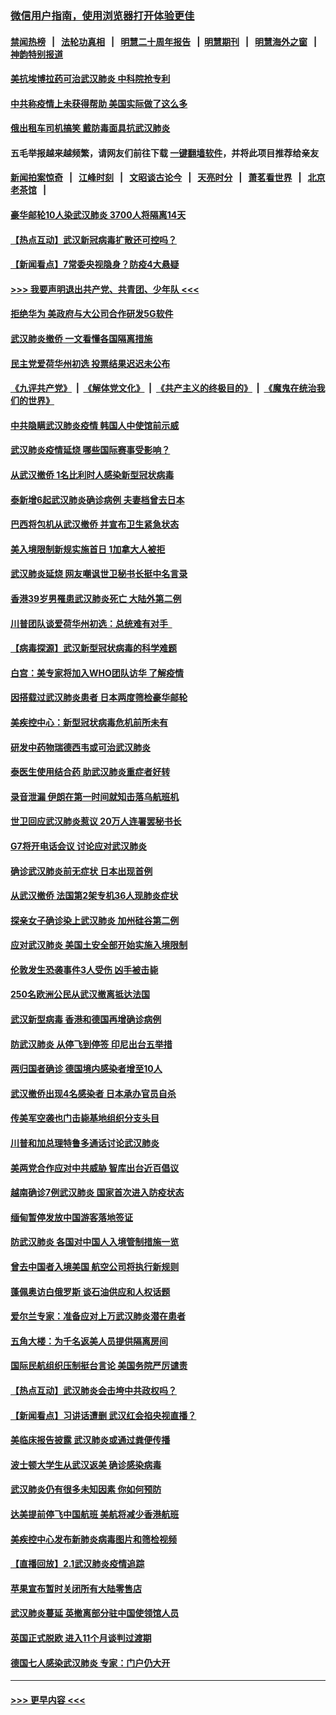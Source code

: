### [微信用户指南，使用浏览器打开体验更佳](https://github.com/gfw-breaker/banned-news1/blob/master/indexes/wechat-guide.md?t=0)
#### [禁闻热榜](热点新闻.md?t=0)  &nbsp;&nbsp;|&nbsp;&nbsp; [法轮功真相](https://github.com/gfw-breaker/truth/blob/master/README.md?t=0) &nbsp;&nbsp;|&nbsp;&nbsp; [明慧二十周年报告](https://github.com/gfw-breaker/mh-reports/blob/master/README.md?t=0) &nbsp;&nbsp;|&nbsp;&nbsp;[明慧期刊](https://github.com/gfw-breaker/mh-qikan) &nbsp;&nbsp;|&nbsp;&nbsp; [明慧海外之窗](https://github.com/gfw-breaker/mh-news/blob/master/README.md?t=0) &nbsp;&nbsp;|&nbsp;&nbsp; [神韵特别报道](https://github.com/gfw-breaker/mh-news/blob/master/shenyun.md?t=0)
#### [美抗埃博拉药可治武汉肺炎 中科院抢专利](../pages/nsc418/n11846409.md?t=02052255) 
#### [中共称疫情上未获得帮助 美国实际做了这么多](../pages/nsc418/n11846008.md?t=02052255) 
#### [俄出租车司机搞笑 戴防毒面具抗武汉肺炎](../pages/nsc418/n11845703.md?t=02052255) 
#### 五毛举报越来越频繁，请网友们前往下载 [一键翻墙软件](https://github.com/gfw-breaker/ssr-accounts)，并将此项目推荐给亲友
#### [新闻拍案惊奇](https://github.com/gfw-breaker/banned-news1/blob/master/pages/link4.md) &nbsp;&nbsp;|&nbsp;&nbsp; [江峰时刻](https://github.com/gfw-breaker/banned-news1/blob/master/pages/link4.md) &nbsp;&nbsp;|&nbsp;&nbsp; [文昭谈古论今](https://github.com/gfw-breaker/banned-news1/blob/master/pages/link4.md) &nbsp;&nbsp;|&nbsp;&nbsp; [天亮时分](https://github.com/gfw-breaker/banned-news1/blob/master/pages/link4.md) &nbsp;&nbsp;|&nbsp;&nbsp; [萧茗看世界](https://github.com/gfw-breaker/banned-news1/blob/master/pages/link4.md) &nbsp;&nbsp;|&nbsp;&nbsp; [北京老茶馆](https://github.com/gfw-breaker/banned-news1/blob/master/pages/link4.md) &nbsp;&nbsp;|&nbsp;&nbsp; 
#### [豪华邮轮10人染武汉肺炎 3700人将隔离14天](../pages/nsc418/n11845543.md?t=02052255) 
#### [【热点互动】武汉新冠病毒扩散还可控吗？](../pages/nsc418/n11844750.md?t=02052255) 
#### [【新闻看点】7常委央视隐身？防疫4大悬疑](../pages/nsc418/n11844611.md?t=02052255) 
#### [>>> 我要声明退出共产党、共青团、少年队 <<<](https://github.com/begood0513/goodnews/blob/master/quit/letter.md) 
#### [拒绝华为 美政府与大公司合作研发5G软件](../pages/nsc418/n11844625.md?t=02052255) 
#### [武汉肺炎撤侨 一文看懂各国隔离措施](../pages/nsc418/n11844216.md?t=02052255) 
#### [民主党爱荷华州初选 投票结果迟迟未公布](../pages/nsc418/n11844207.md?t=02052255) 
#### [《九评共产党》](https://github.com/begood0513/9ping.md/blob/master/README.md) &nbsp;|&nbsp; [《解体党文化》](../../../../jtdwh.md/blob/master/README.md)  &nbsp;|&nbsp; [《共产主义的终极目的》](../../../../gczydzjmd.md/blob/master/README.md) &nbsp;|&nbsp; [《魔鬼在统治我们的世界》](../../../../mgztzwmdsj.md/blob/master/README.md) 
#### [中共隐瞒武汉肺炎疫情 韩国人中使馆前示威](../pages/nsc418/n11844084.md?t=02052255) 
#### [武汉肺炎疫情延烧 哪些国际赛事受影响？](../pages/nsc418/n11843958.md?t=02052255) 
#### [从武汉撤侨 1名比利时人感染新型冠状病毒](../pages/nsc418/n11843977.md?t=02052255) 
#### [泰新增6起武汉肺炎确诊病例 夫妻档曾去日本](../pages/nsc418/n11843900.md?t=02052255) 
#### [巴西将包机从武汉撤侨 并宣布卫生紧急状态](../pages/nsc418/n11843418.md?t=02052255) 
#### [美入境限制新规实施首日 1加拿大人被拒](../pages/nsc418/n11843058.md?t=02052255) 
#### [武汉肺炎延烧 网友嘲讽世卫秘书长挺中名言录](../pages/nsc418/n11843056.md?t=02052255) 
#### [香港39岁男罹患武汉肺炎死亡 大陆外第二例](../pages/nsc418/n11843026.md?t=02052255) 
#### [川普团队谈爱荷华州初选：总统难有对手  ](../pages/nsc418/n11842867.md?t=02052255) 
#### [【病毒探源】武汉新型冠状病毒的科学难题](../pages/nsc418/n11842176.md?t=02052255) 
#### [白宫：美专家将加入WHO团队访华 了解疫情](../pages/nsc418/n11842198.md?t=02052255) 
#### [因搭载过武汉肺炎患者 日本两度筛检豪华邮轮](../pages/nsc418/n11842447.md?t=02052255) 
#### [美疾控中心：新型冠状病毒危机前所未有](../pages/nsc418/n11842406.md?t=02052255) 
#### [研发中药物瑞德西韦或可治武汉肺炎](../pages/nsc418/n11842100.md?t=02052255) 
#### [泰医生使用结合药 助武汉肺炎重症者好转](../pages/nsc418/n11842096.md?t=02052255) 
#### [录音泄漏 伊朗在第一时间就知击落乌航班机](../pages/nsc418/n11842002.md?t=02052255) 
#### [世卫回应武汉肺炎惹议 20万人连署罢秘书长](../pages/nsc418/n11841664.md?t=02052255) 
#### [G7将开电话会议 讨论应对武汉肺炎](../pages/nsc418/n11841658.md?t=02052255) 
#### [确诊武汉肺炎前无症状 日本出现首例](../pages/nsc418/n11841567.md?t=02052255) 
#### [从武汉撤侨 法国第2架专机36人现肺炎症状](../pages/nsc418/n11841382.md?t=02052255) 
#### [探亲女子确诊染上武汉肺炎 加州硅谷第二例](../pages/nsc418/n11839784.md?t=02052255) 
#### [应对武汉肺炎 美国土安全部开始实施入境限制](../pages/nsc418/n11839729.md?t=02052255) 
#### [伦敦发生恐袭事件3人受伤 凶手被击毙](../pages/nsc418/n11839442.md?t=02052255) 
#### [250名欧洲公民从武汉撤离抵达法国](../pages/nsc418/n11839438.md?t=02052255) 
#### [武汉新型病毒 香港和德国再增确诊病例](../pages/nsc418/n11839381.md?t=02052255) 
#### [防武汉肺炎 从停飞到停签 印尼出台五举措](../pages/nsc418/n11839282.md?t=02052255) 
#### [两归国者确诊 德国境内感染者增至10人](../pages/nsc418/n11839164.md?t=02052255) 
#### [武汉撤侨出现4名感染者 日本承办官员自杀](../pages/nsc418/n11839044.md?t=02052255) 
#### [传美军空袭也门击毙基地组织分支头目](../pages/nsc418/n11839210.md?t=02052255) 
#### [川普和加总理特鲁多通话讨论武汉肺炎](../pages/nsc418/n11839128.md?t=02052255) 
#### [美两党合作应对中共威胁 智库出台近百倡议](../pages/nsc418/n11838437.md?t=02052255) 
#### [越南确诊7例武汉肺炎 国家首次进入防疫状态](../pages/nsc418/n11838860.md?t=02052255) 
#### [缅甸暂停发放中国游客落地签证](../pages/nsc418/n11838730.md?t=02052255) 
#### [防武汉肺炎 各国对中国人入境管制措施一览](../pages/nsc418/n11838726.md?t=02052255) 
#### [曾去中国者入境美国 航空公司将执行新规则](../pages/nsc418/n11838375.md?t=02052255) 
#### [蓬佩奥访白俄罗斯 谈石油供应和人权话题](../pages/nsc418/n11838242.md?t=02052255) 
#### [爱尔兰专家：准备应对上万武汉肺炎潜在患者](../pages/nsc418/n11837978.md?t=02052255) 
#### [五角大楼：为千名返美人员提供隔离房间](../pages/nsc418/n11837831.md?t=02052255) 
#### [国际民航组织压制挺台言论 美国务院严厉谴责](../pages/nsc418/n11837791.md?t=02052255) 
#### [【热点互动】武汉肺炎会击垮中共政权吗？](../pages/nsc418/n11837779.md?t=02052255) 
#### [【新闻看点】习讲话遭删 武汉红会掐央视直播？](../pages/nsc418/n11837573.md?t=02052255) 
#### [美临床报告披露 武汉肺炎或通过粪便传播](../pages/nsc418/n11837626.md?t=02052255) 
#### [波士顿大学生从武汉返美 确诊感染病毒](../pages/nsc418/n11837580.md?t=02052255) 
#### [武汉肺炎仍有很多未知因素 你如何预防](../pages/nsc418/n11837666.md?t=02052255) 
#### [达美提前停飞中国航班 美航将减少香港航班](../pages/nsc418/n11837649.md?t=02052255) 
#### [美疾控中心发布新肺炎病毒图片和筛检视频](../pages/nsc418/n11837491.md?t=02052255) 
#### [【直播回放】2.1武汉肺炎疫情追踪](../pages/nsc418/n11837232.md?t=02052255) 
#### [苹果宣布暂时关闭所有大陆零售店](../pages/nsc418/n11837097.md?t=02052255) 
#### [武汉肺炎蔓延 英撤离部分驻中国使领馆人员](../pages/nsc418/n11837061.md?t=02052255) 
#### [英国正式脱欧 进入11个月谈判过渡期](../pages/nsc418/n11836911.md?t=02052255) 
#### [德国七人感染武汉肺炎 专家：门户仍大开](../pages/nsc418/n11836344.md?t=02052255) 

----
#### [ >>> 更早内容 <<< ](../indexes/nsc418-earlier.md)
